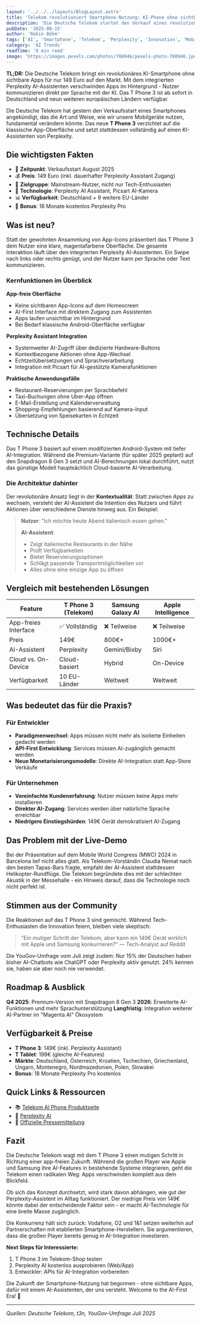 ```yaml
---
layout: '../../../layouts/BlogLayout.astro'
title: 'Telekom revolutioniert Smartphone-Nutzung: KI-Phone ohne sichtbare Apps für 149 Euro'
description: 'Die Deutsche Telekom startet den Verkauf eines revolutionären KI-Smartphones ohne sichtbare Apps. Mit Perplexity AI als Assistent für nur 149 Euro.'
pubDate: '2025-08-15'
author: 'Robin Böhm'
tags: ['AI', 'Smartphone', 'Telekom', 'Perplexity', 'Innovation', 'Mobile']
category: 'AI Trends'
readTime: '6 min read'
image: 'https://images.pexels.com/photos/788946/pexels-photo-788946.jpeg?auto=compress&cs=tinysrgb&w=1200&h=600&dpr=2'
---
```


**TL;DR:** Die Deutsche Telekom bringt ein revolutionäres KI-Smartphone ohne sichtbare Apps für nur 149 Euro auf den Markt. Mit dem integrierten Perplexity AI-Assistenten verschwinden Apps im Hintergrund - Nutzer kommunizieren direkt per Sprache mit der KI. Das T Phone 3 ist ab sofort in Deutschland und neun weiteren europäischen Ländern verfügbar.

Die Deutsche Telekom hat gestern den Verkaufsstart eines Smartphones angekündigt, das die Art und Weise, wie wir unsere Mobilgeräte nutzen, fundamental verändern könnte. Das neue **T Phone 3** verzichtet auf die klassische App-Oberfläche und setzt stattdessen vollständig auf einen KI-Assistenten von Perplexity.

## Die wichtigsten Fakten

- 📅 **Zeitpunkt**: Verkaufsstart August 2025
- 💰 **Preis**: 149 Euro (inkl. dauerhafter Perplexity Assistant Zugang)
- 🎯 **Zielgruppe**: Mainstream-Nutzer, nicht nur Tech-Enthusiasten
- 🔧 **Technologie**: Perplexity AI Assistant, Picsart AI-Kamera
- 📊 **Verfügbarkeit**: Deutschland + 9 weitere EU-Länder
- 🎁 **Bonus**: 18 Monate kostenlos Perplexity Pro

## Was ist neu?

Statt der gewohnten Ansammlung von App-Icons präsentiert das T Phone 3 dem Nutzer eine klare, magentafarbene Oberfläche. Die gesamte Interaktion läuft über den integrierten Perplexity AI-Assistenten. Ein Swipe nach links oder rechts genügt, und der Nutzer kann per Sprache oder Text kommunizieren.

### Kernfunktionen im Überblick

**App-freie Oberfläche**
- Keine sichtbaren App-Icons auf dem Homescreen
- AI-First Interface mit direktem Zugang zum Assistenten
- Apps laufen unsichtbar im Hintergrund
- Bei Bedarf klassische Android-Oberfläche verfügbar

**Perplexity Assistant Integration**
- Systemweiter AI-Zugriff über dedizierte Hardware-Buttons
- Kontextbezogene Aktionen ohne App-Wechsel
- Echtzeitübersetzungen und Sprachverarbeitung
- Integration mit Picsart für AI-gestützte Kamerafunktionen

**Praktische Anwendungsfälle**
- Restaurant-Reservierungen per Sprachbefehl
- Taxi-Buchungen ohne Uber-App öffnen
- E-Mail-Erstellung und Kalenderverwaltung
- Shopping-Empfehlungen basierend auf Kamera-Input
- Übersetzung von Speisekarten in Echtzeit

## Technische Details

Das T Phone 3 basiert auf einem modifizierten Android-System mit tiefer AI-Integration. Während die Premium-Variante (für später 2025 geplant) auf den Snapdragon 8 Gen 3 setzt und AI-Berechnungen lokal durchführt, nutzt das günstige Modell hauptsächlich Cloud-basierte AI-Verarbeitung.

### Die Architektur dahinter

Der revolutionäre Ansatz liegt in der **Kontextualität**: Statt zwischen Apps zu wechseln, versteht der AI-Assistent die Intention des Nutzers und führt Aktionen über verschiedene Dienste hinweg aus. Ein Beispiel:

> **Nutzer**: "Ich möchte heute Abend italienisch essen gehen."
> 
> **AI-Assistent**: 
> - Zeigt italienische Restaurants in der Nähe
> - Prüft Verfügbarkeiten
> - Bietet Reservierungsoptionen
> - Schlägt passende Transportmöglichkeiten vor
> - Alles ohne eine einzige App zu öffnen

## Vergleich mit bestehenden Lösungen

| Feature | T Phone 3 (Telekom) | Samsung Galaxy AI | Apple Intelligence |
|---------|-------------------|-------------------|-------------------|
| App-freies Interface | ✅ Vollständig | ❌ Teilweise | ❌ Teilweise |
| Preis | 149€ | 800€+ | 1000€+ |
| AI-Assistent | Perplexity | Gemini/Bixby | Siri |
| Cloud vs. On-Device | Cloud-basiert | Hybrid | On-Device |
| Verfügbarkeit | 10 EU-Länder | Weltweit | Weltweit |

## Was bedeutet das für die Praxis?

### Für Entwickler
- **Paradigmenwechsel**: Apps müssen nicht mehr als isolierte Einheiten gedacht werden
- **API-First Entwicklung**: Services müssen AI-zugänglich gemacht werden
- **Neue Monetarisierungsmodelle**: Direkte AI-Integration statt App-Store Verkäufe

### Für Unternehmen
- **Vereinfachte Kundenerfahrung**: Nutzer müssen keine Apps mehr installieren
- **Direkter AI-Zugang**: Services werden über natürliche Sprache erreichbar
- **Niedrigere Einstiegshürden**: 149€ Gerät demokratisiert AI-Zugang

## Das Problem mit der Live-Demo

Bei der Präsentation auf dem Mobile World Congress (MWC) 2024 in Barcelona lief nicht alles glatt. Als Telekom-Vorständin Claudia Nemat nach den besten Tapas-Bars fragte, empfahl der AI-Assistent stattdessen Helikopter-Rundflüge. Die Telekom begründete dies mit der schlechten Akustik in der Messehalle - ein Hinweis darauf, dass die Technologie noch nicht perfekt ist.

## Stimmen aus der Community

Die Reaktionen auf das T Phone 3 sind gemischt. Während Tech-Enthusiasten die Innovation feiern, bleiben viele skeptisch:

> "Ein mutiger Schritt der Telekom, aber kann ein 149€ Gerät wirklich mit Apple und Samsung konkurrieren?"
> — Tech-Analyst auf Reddit

Die YouGov-Umfrage vom Juli zeigt zudem: Nur 15% der Deutschen haben bisher AI-Chatbots wie ChatGPT oder Perplexity aktiv genutzt. 24% kennen sie, haben sie aber noch nie verwendet.

## Roadmap & Ausblick

**Q4 2025**: Premium-Version mit Snapdragon 8 Gen 3
**2026**: Erweiterte AI-Funktionen und mehr Sprachunterstützung
**Langfristig**: Integration weiterer AI-Partner im "Magenta AI" Ökosystem

## Verfügbarkeit & Preise

- **T Phone 3**: 149€ (inkl. Perplexity Assistant)
- **T Tablet**: 199€ (gleiche AI-Features)
- **Märkte**: Deutschland, Österreich, Kroatien, Tschechien, Griechenland, Ungarn, Montenegro, Nordmazedonien, Polen, Slowakei
- **Bonus**: 18 Monate Perplexity Pro kostenlos

## Quick Links & Ressourcen

- 📚 [Telekom AI Phone Produktseite](https://www.telekom.com)
- 🤖 [Perplexity AI](https://www.perplexity.ai)
- 📰 [Offizielle Pressemitteilung](https://www.telekom.com/en/media/media-information/)

## Fazit

Die Deutsche Telekom wagt mit dem T Phone 3 einen mutigen Schritt in Richtung einer app-freien Zukunft. Während die großen Player wie Apple und Samsung ihre AI-Features in bestehende Systeme integrieren, geht die Telekom einen radikalen Weg: Apps verschwinden komplett aus dem Blickfeld.

Ob sich das Konzept durchsetzt, wird stark davon abhängen, wie gut der Perplexity-Assistent im Alltag funktioniert. Der niedrige Preis von 149€ könnte dabei der entscheidende Faktor sein - er macht AI-Technologie für eine breite Masse zugänglich.

Die Konkurrenz hält sich zurück: Vodafone, O2 und 1&1 setzen weiterhin auf Partnerschaften mit etablierten Smartphone-Herstellern. Sie argumentieren, dass die großen Player bereits genug in AI-Integration investieren.

**Next Steps für Interessierte:**
1. T Phone 3 im Telekom-Shop testen
2. Perplexity AI kostenlos ausprobieren (Web/App)
3. Entwickler: APIs für AI-Integration vorbereiten

Die Zukunft der Smartphone-Nutzung hat begonnen - ohne sichtbare Apps, dafür mit einem AI-Assistenten, der uns versteht. Welcome to the AI-First Era! 🚀

---

*Quellen: Deutsche Telekom, t3n, YouGov-Umfrage Juli 2025*